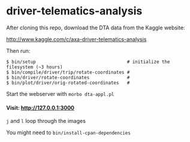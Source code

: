 # driver-telematics-analysis

After cloning this repo, download the DTA data from the Kaggle website:

http://www.kaggle.com/c/axa-driver-telematics-analysis

Then run:

```
$ bin/setup                                  # initialize the filesystem (~3 hours)
$ bin/compile/driver/trip/rotate-coordinates #
$ bin/driver/rotate-coordinates              #
$ bin/plot/driver/orig-rotated-coordinates   #
```

Start the webserver with `morbo dta-appl.pl`

#### Visit: http://127.0.0.1:3000

`j` and `l` loop through the images

You might need to `bin/install-cpan-dependencies`
